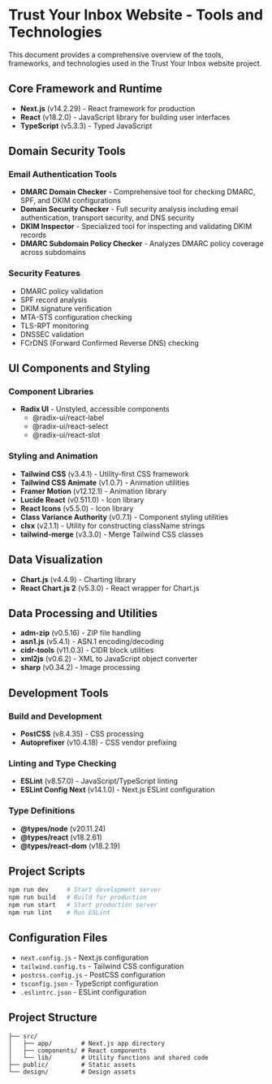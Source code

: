 # Trust Your Inbox Website - Tools and Technologies

This document provides a comprehensive overview of the tools, frameworks, and technologies used in the Trust Your Inbox website project.

## Core Framework and Runtime

- **Next.js** (v14.2.29) - React framework for production
- **React** (v18.2.0) - JavaScript library for building user interfaces
- **TypeScript** (v5.3.3) - Typed JavaScript

## Domain Security Tools

### Email Authentication Tools
- **DMARC Domain Checker** - Comprehensive tool for checking DMARC, SPF, and DKIM configurations
- **Domain Security Checker** - Full security analysis including email authentication, transport security, and DNS security
- **DKIM Inspector** - Specialized tool for inspecting and validating DKIM records
- **DMARC Subdomain Policy Checker** - Analyzes DMARC policy coverage across subdomains

### Security Features
- DMARC policy validation
- SPF record analysis
- DKIM signature verification
- MTA-STS configuration checking
- TLS-RPT monitoring
- DNSSEC validation
- FCrDNS (Forward Confirmed Reverse DNS) checking

## UI Components and Styling

### Component Libraries
- **Radix UI** - Unstyled, accessible components
  - @radix-ui/react-label
  - @radix-ui/react-select
  - @radix-ui/react-slot

### Styling and Animation
- **Tailwind CSS** (v3.4.1) - Utility-first CSS framework
- **Tailwind CSS Animate** (v1.0.7) - Animation utilities
- **Framer Motion** (v12.12.1) - Animation library
- **Lucide React** (v0.511.0) - Icon library
- **React Icons** (v5.5.0) - Icon library
- **Class Variance Authority** (v0.7.1) - Component styling utilities
- **clsx** (v2.1.1) - Utility for constructing className strings
- **tailwind-merge** (v3.3.0) - Merge Tailwind CSS classes

## Data Visualization
- **Chart.js** (v4.4.9) - Charting library
- **React Chart.js 2** (v5.3.0) - React wrapper for Chart.js

## Data Processing and Utilities
- **adm-zip** (v0.5.16) - ZIP file handling
- **asn1.js** (v5.4.1) - ASN.1 encoding/decoding
- **cidr-tools** (v11.0.3) - CIDR block utilities
- **xml2js** (v0.6.2) - XML to JavaScript object converter
- **sharp** (v0.34.2) - Image processing

## Development Tools

### Build and Development
- **PostCSS** (v8.4.35) - CSS processing
- **Autoprefixer** (v10.4.18) - CSS vendor prefixing

### Linting and Type Checking
- **ESLint** (v8.57.0) - JavaScript/TypeScript linting
- **ESLint Config Next** (v14.1.0) - Next.js ESLint configuration

### Type Definitions
- **@types/node** (v20.11.24)
- **@types/react** (v18.2.61)
- **@types/react-dom** (v18.2.19)

## Project Scripts

```bash
npm run dev     # Start development server
npm run build   # Build for production
npm run start   # Start production server
npm run lint    # Run ESLint
```

## Configuration Files
- `next.config.js` - Next.js configuration
- `tailwind.config.ts` - Tailwind CSS configuration
- `postcss.config.js` - PostCSS configuration
- `tsconfig.json` - TypeScript configuration
- `.eslintrc.json` - ESLint configuration

## Project Structure
```
├── src/
│   ├── app/        # Next.js app directory
│   ├── components/ # React components
│   └── lib/        # Utility functions and shared code
├── public/         # Static assets
└── design/         # Design assets
``` 